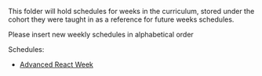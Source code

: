 This folder will hold schedules for weeks in the curriculum, stored under the cohort they were taught in as a reference for future weeks schedules.

Please insert new weekly schedules in alphabetical order

Schedules:

- [Advanced React Week](./Advanced-React-Week)
